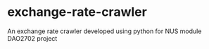 # exchange-rate-crawler
An exchange rate crawler developed using python for NUS module DAO2702 project
